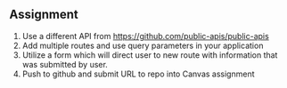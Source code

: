 

## Assignment
1. Use a different API from https://github.com/public-apis/public-apis 
2. Add multiple routes and use query parameters in your application
3. Utilize a form which will direct user to new route with information that was submitted by user.
4. Push to github and submit URL to repo into Canvas assignment